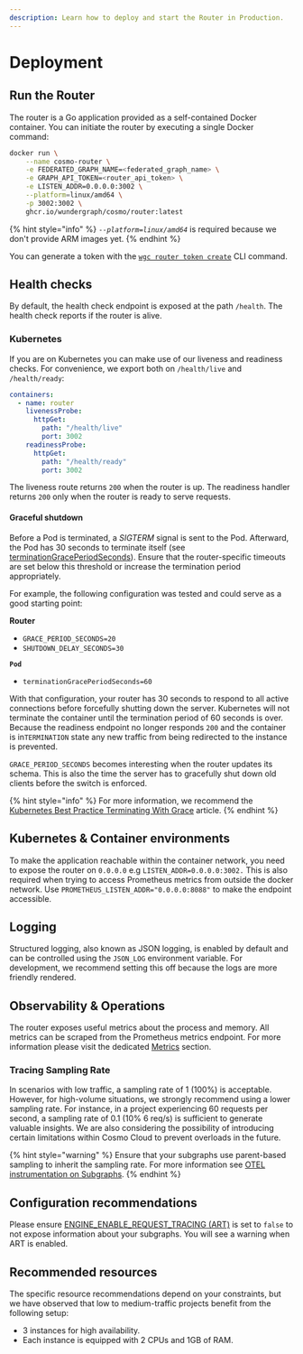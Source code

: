 ```yaml
---
description: Learn how to deploy and start the Router in Production.
---
```


# Deployment

## Run the Router

The router is a Go application provided as a self-contained Docker container. You can initiate the router by executing a single Docker command:

```bash
docker run \
    --name cosmo-router \
    -e FEDERATED_GRAPH_NAME=<federated_graph_name> \
    -e GRAPH_API_TOKEN=<router_api_token> \
    -e LISTEN_ADDR=0.0.0.0:3002 \
    --platform=linux/amd64 \
    -p 3002:3002 \
    ghcr.io/wundergraph/cosmo/router:latest
```

{% hint style="info" %}
_`--platform=linux/amd64`_ is required because we don't provide ARM images yet.
{% endhint %}

You can generate a token with the [`wgc router token create`](../cli/router/token/create.md) CLI command.

## Health checks

By default, the health check endpoint is exposed at the path `/health`. The health check reports if the router is alive.&#x20;

### Kubernetes

If you are on Kubernetes you can make use of our liveness and readiness checks. For convenience, we export both on `/health/live` and `/health/ready`:

```yaml
containers:
  - name: router
    livenessProbe:
      httpGet:
        path: "/health/live"
        port: 3002
    readinessProbe:
      httpGet:
        path: "/health/ready"
        port: 3002
```

The liveness route returns `200` when the router is up. The readiness handler returns `200` only when the router is ready to serve requests.

#### Graceful shutdown

Before a Pod is terminated, a _SIGTERM_ signal is sent to the Pod. Afterward, the Pod has 30 seconds to terminate itself (see [terminationGracePeriodSeconds](https://kubernetes.io/docs/concepts/workloads/pods/pod-lifecycle/#pod-termination)). Ensure that the router-specific timeouts are set below this threshold or increase the termination period appropriately.&#x20;

For example, the following configuration was tested and could serve as a good starting point:

**Router**

* `GRACE_PERIOD_SECONDS=20`
* `SHUTDOWN_DELAY_SECONDS=30`

**`Pod`**

* `terminationGracePeriodSeconds=60`

With that configuration, your router has 30 seconds to respond to all active connections before forcefully shutting down the server. Kubernetes will not terminate the container until the termination period of 60 seconds is over. Because the readiness endpoint no longer responds  `200` and the container is in`TERMINATION` state any new traffic from being redirected to the instance is prevented.

`GRACE_PERIOD_SECONDS` becomes interesting when the router updates its schema. This is also the time the server has to gracefully shut down old clients before the switch is enforced.

{% hint style="info" %}
For more information, we recommend the [Kubernetes Best Practice Terminating With Grace](https://cloud.google.com/blog/products/containers-kubernetes/kubernetes-best-practices-terminating-with-grace) article.
{% endhint %}

## Kubernetes & Container environments

To make the application reachable within the container network, you need to expose the router on `0.0.0.0` e.g `LISTEN_ADDR=0.0.0.0:3002.` This is also required when trying to access Prometheus metrics from outside the docker network. Use `PROMETHEUS_LISTEN_ADDR="0.0.0.0:8088"` to make the endpoint accessible.

## Logging

Structured logging, also known as JSON logging, is enabled by default and can be controlled using the `JSON_LOG` environment variable. For development, we recommend setting this off because the logs are more friendly rendered.

## Observability & Operations

The router exposes useful metrics about the process and memory. All metrics can be scraped from the Prometheus metrics endpoint. For more information please visit the dedicated [Metrics](metrics-and-monitoring.md) section.

### Tracing Sampling Rate

In scenarios with low traffic, a sampling rate of 1 (100%) is acceptable. However, for high-volume situations, we strongly recommend using a lower sampling rate. For instance, in a project experiencing 60 requests per second, a sampling rate of 0.1 (10% 6 req/s) is sufficient to generate valuable insights. We are also considering the possibility of introducing certain limitations within Cosmo Cloud to prevent overloads in the future.

{% hint style="warning" %}
Ensure that your subgraphs use parent-based sampling to inherit the sampling rate. For more information see [OTEL instrumentation on Subgraphs](../tutorial/otel-instrumentation-on-subgraphs.md).
{% endhint %}

## Configuration recommendations

Please ensure [ENGINE\_ENABLE\_REQUEST\_TRACING](advanced-request-tracing-art.md)[ (ART)](advanced-request-tracing-art.md) is set to `false` to not expose information about your subgraphs. You will see a warning when ART is enabled.

## Recommended resources

The specific resource recommendations depend on your constraints, but we have observed that low to medium-traffic projects benefit from the following setup:

* 3 instances for high availability.
* Each instance is equipped with 2 CPUs and 1GB of RAM.
